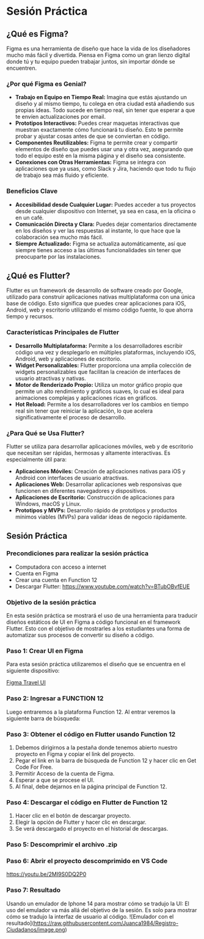 # Sesión Práctica

## ¿Qué es Figma?
Figma es una herramienta de diseño que hace la vida de los diseñadores mucho más fácil y divertida. Piensa en Figma como un gran lienzo digital donde tú y tu equipo pueden trabajar juntos, sin importar dónde se encuentren.

### ¿Por qué Figma es Genial?
- **Trabajo en Equipo en Tiempo Real:** Imagina que estás ajustando un diseño y al mismo tiempo, tu colega en otra ciudad está añadiendo sus propias ideas. Todo sucede en tiempo real, sin tener que esperar a que te envíen actualizaciones por email.
- **Prototipos Interactivos:** Puedes crear maquetas interactivas que muestran exactamente cómo funcionará tu diseño. Esto te permite probar y ajustar cosas antes de que se conviertan en código.
- **Componentes Reutilizables:** Figma te permite crear y compartir elementos de diseño que puedes usar una y otra vez, asegurando que todo el equipo esté en la misma página y el diseño sea consistente.
- **Conexiones con Otras Herramientas:** Figma se integra con aplicaciones que ya usas, como Slack y Jira, haciendo que todo tu flujo de trabajo sea más fluido y eficiente.

### Beneficios Clave
- **Accesibilidad desde Cualquier Lugar:** Puedes acceder a tus proyectos desde cualquier dispositivo con Internet, ya sea en casa, en la oficina o en un café.
- **Comunicación Directa y Clara:** Puedes dejar comentarios directamente en los diseños y ver las respuestas al instante, lo que hace que la colaboración sea mucho más fácil.
- **Siempre Actualizado:** Figma se actualiza automáticamente, así que siempre tienes acceso a las últimas funcionalidades sin tener que preocuparte por las instalaciones.

## ¿Qué es Flutter?
Flutter es un framework de desarrollo de software creado por Google, utilizado para construir aplicaciones nativas multiplataforma con una única base de código. Esto significa que puedes crear aplicaciones para iOS, Android, web y escritorio utilizando el mismo código fuente, lo que ahorra tiempo y recursos.

### Características Principales de Flutter
- **Desarrollo Multiplataforma:** Permite a los desarrolladores escribir código una vez y desplegarlo en múltiples plataformas, incluyendo iOS, Android, web y aplicaciones de escritorio.
- **Widget Personalizables:** Flutter proporciona una amplia colección de widgets personalizables que facilitan la creación de interfaces de usuario atractivas y nativas.
- **Motor de Renderizado Propio:** Utiliza un motor gráfico propio que permite un alto rendimiento y gráficos suaves, lo cual es ideal para animaciones complejas y aplicaciones ricas en gráficos.
- **Hot Reload:** Permite a los desarrolladores ver los cambios en tiempo real sin tener que reiniciar la aplicación, lo que acelera significativamente el proceso de desarrollo.

### ¿Para Qué se Usa Flutter?
Flutter se utiliza para desarrollar aplicaciones móviles, web y de escritorio que necesitan ser rápidas, hermosas y altamente interactivas. Es especialmente útil para:
- **Aplicaciones Móviles:** Creación de aplicaciones nativas para iOS y Android con interfaces de usuario atractivas.
- **Aplicaciones Web:** Desarrollar aplicaciones web responsivas que funcionen en diferentes navegadores y dispositivos.
- **Aplicaciones de Escritorio:** Construcción de aplicaciones para Windows, macOS y Linux.
- **Prototipos y MVPs:** Desarrollo rápido de prototipos y productos mínimos viables (MVPs) para validar ideas de negocio rápidamente.

## Sesión Práctica

### Precondiciones para realizar la sesión práctica
- Computadora con acceso a internet
- Cuenta en Figma
- Crear una cuenta en Function 12
- Descargar Flutter: https://www.youtube.com/watch?v=BTubOBvfEUE

### Objetivo de la sesión práctica
En esta sesión práctica se mostrará el uso de una herramienta para traducir diseños estáticos de UI en Figma a código funcional en el framework Flutter. Esto con el objetivo de mostrarles a los estudiantes una forma de automatizar sus procesos de convertir su diseño a código.

### Paso 1: Crear UI en Figma
Para esta sesión práctica utilizaremos el diseño que se encuentra en el siguiente dispositivo:

[Figma Travel UI](https://cutt.ly/H1uVoZJ)

### Paso 2: Ingresar a FUNCTION 12
Luego entraremos a la plataforma Function 12. Al entrar veremos la siguiente barra de búsqueda:

### Paso 3: Obtener el código en Flutter usando Function 12
1. Debemos dirigirnos a la pestaña donde tenemos abierto nuestro proyecto en Figma y copiar el link del proyecto.
2. Pegar el link en la barra de búsqueda de Function 12 y hacer clic en Get Code For Free.
3. Permitir Acceso de la cuenta de Figma.
4. Esperar a que se procese el UI.
5. Al final, debe dejarnos en la página principal de Function 12.

### Paso 4: Descargar el código en Flutter de Function 12
1. Hacer clic en el botón de descargar proyecto.
2. Elegir la opción de Flutter y hacer clic en descargar.
3. Se verá descargado el proyecto en el historial de descargas.

### Paso 5: Descomprimir el archivo .zip
### Paso 6: Abrir el proyecto descomprimido en VS Code
https://youtu.be/2MI9S0DQ2P0
### Paso 7: Resultado
Usando un emulador de Iphone 14 para mostrar cómo se tradujo la UI: El uso del emulador va más allá del objetivo de la sesión. Es solo para mostrar cómo se tradujo la interfaz de usuario al código.
<span>![</span><span>Emulador con el resultado</span><span>]</span><span>(</span><span>https://raw.githubusercontent.com/Juanca1984/Registro-Ciudadanos/image.png</span><span>)</span>
